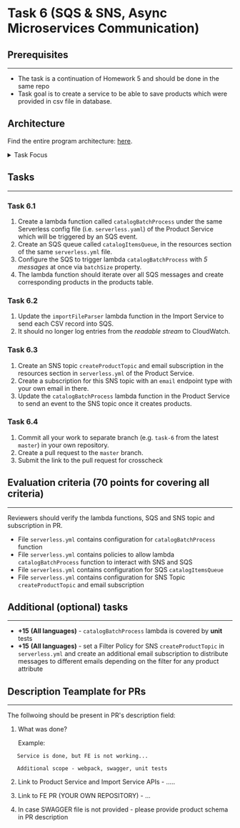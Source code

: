 # Task 6 (SQS & SNS, Async Microservices Communication)

## Prerequisites

---

- The task is a continuation of Homework 5 and should be done in the same repo
- Task goal is to create a service to be able to save products which were provided in csv file in database.

## Architecture

Find the entire program architecture: [here](../Architecture.pdf).

<details>
  <summary>Task Focus</summary>

  The following image provides more info about task focus.

  <img src="./module_focus.png" />

</details>

## Tasks

---

### Task 6.1

1. Create a lambda function called `catalogBatchProcess` under the same Serverless config file (i.e. `serverless.yaml`) of the Product Service which will be triggered by an SQS event.
2. Create an SQS queue called `catalogItemsQueue`, in the resources section of the same `serverless.yml` file.
3. Configure the SQS to trigger lambda `catalogBatchProcess` with _5 messages_ at once via `batchSize` property.
4. The lambda function should iterate over all SQS messages and create corresponding products in the products table.

### Task 6.2

1. Update the `importFileParser` lambda function in the Import Service to send each CSV record into SQS.
2. It should no longer log entries from the _readable stream_ to CloudWatch.

### Task 6.3

1. Create an SNS topic `createProductTopic` and email subscription in the resources section in `serverless.yml` of the Product Service.
2. Create a subscription for this SNS topic with an `email` endpoint type with your own email in there.
3. Update the `catalogBatchProcess` lambda function in the Product Service to send an event to the SNS topic once it creates products.

### Task 6.4

1. Commit all your work to separate branch (e.g. `task-6` from the latest `master`) in your own repository.
2. Create a pull request to the `master` branch.
3. Submit the link to the pull request for crosscheck

## Evaluation criteria (70 points for covering all criteria)

---

Reviewers should verify the lambda functions, SQS and SNS topic and subscription in PR.

- File `serverless.yml` contains configuration for `catalogBatchProcess` function
- File `serverless.yml` contains policies to allow lambda `catalogBatchProcess` function to interact with SNS and SQS
- File `serverless.yml` contains configuration for SQS `catalogItemsQueue`
- File `serverless.yml` contains configuration for SNS Topic `createProductTopic` and email subscription

## Additional (optional) tasks

---

- **+15** **(All languages)** - `catalogBatchProcess` lambda is covered by **unit** tests
- **+15** **(All languages)** - set a Filter Policy for SNS `createProductTopic` in `serverless.yml` and create an additional email subscription to distribute messages to different emails depending on the filter for any product attribute

## Description Teamplate for PRs

---

The follwoing should be present in PR's description field:

1. What was done?

   Example:

```
   Service is done, but FE is not working...

   Additional scope - webpack, swagger, unit tests
```

2. Link to Product Service and Import Service APIs - .....
3. Link to FE PR (YOUR OWN REPOSITORY) - ...

4. In case SWAGGER file is not provided - please provide product schema in PR description
